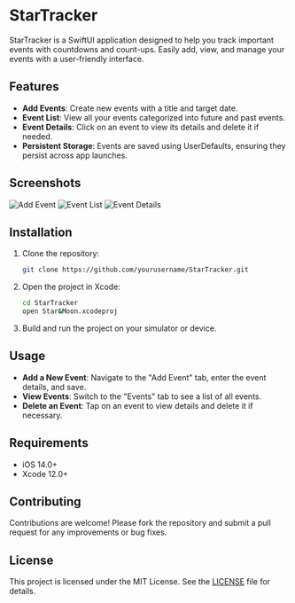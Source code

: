 # StarTracker

StarTracker is a SwiftUI application designed to help you track important events with countdowns and count-ups. Easily add, view, and manage your events with a user-friendly interface.

## Features

- **Add Events**: Create new events with a title and target date.
- **Event List**: View all your events categorized into future and past events.
- **Event Details**: Click on an event to view its details and delete it if needed.
- **Persistent Storage**: Events are saved using UserDefaults, ensuring they persist across app launches.

## Screenshots

![Add Event](screenshots/add_event.png)
![Event List](screenshots/event_list.png)
![Event Details](screenshots/event_details.png)

## Installation

1. Clone the repository:
   ```bash
   git clone https://github.com/yourusername/StarTracker.git
   ```
2. Open the project in Xcode:
   ```bash
   cd StarTracker
   open Star&Moon.xcodeproj
   ```
3. Build and run the project on your simulator or device.

## Usage

- **Add a New Event**: Navigate to the "Add Event" tab, enter the event details, and save.
- **View Events**: Switch to the "Events" tab to see a list of all events.
- **Delete an Event**: Tap on an event to view details and delete it if necessary.

## Requirements

- iOS 14.0+
- Xcode 12.0+

## Contributing

Contributions are welcome! Please fork the repository and submit a pull request for any improvements or bug fixes.

## License

This project is licensed under the MIT License. See the [LICENSE](LICENSE) file for details.

